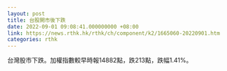 ```yaml
---
layout: post
title: 台股開市後下跌
date: 2022-09-01 09:08:41.000000000 +08:00
link: https://news.rthk.hk/rthk/ch/component/k2/1665060-20220901.htm
categories: rthk
---
```


台灣股市下跌。加權指數較早時報14882點，跌213點，跌幅1.41%。
